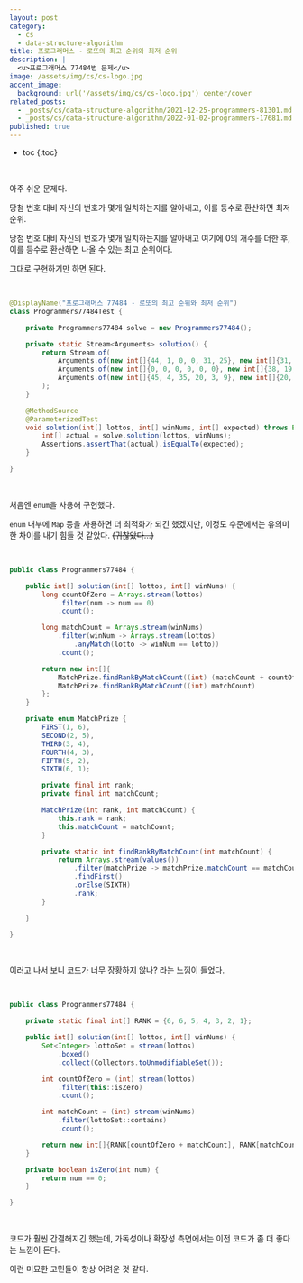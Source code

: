 ```yaml
---
layout: post
category:
  - cs
  - data-structure-algorithm
title: 프로그래머스 - 로또의 최고 순위와 최저 순위
description: |
  <u>프로그래머스 77484번 문제</u>  
image: /assets/img/cs/cs-logo.jpg
accent_image:
  background: url('/assets/img/cs/cs-logo.jpg') center/cover
related_posts:
  - _posts/cs/data-structure-algorithm/2021-12-25-programmers-81301.md
  - _posts/cs/data-structure-algorithm/2022-01-02-programmers-17681.md
published: true
---
```


* toc
{:toc}

<br />

아주 쉬운 문제다.

당첨 번호 대비 자신의 번호가 몇개 일치하는지를 알아내고, 이를 등수로 환산하면 최저 순위.

당첨 번호 대비 자신의 번호가 몇개 일치하는지를 알아내고 여기에 0의 개수를 더한 후, 이를 등수로 환산하면 나올 수 있는 최고 순위이다.

그대로 구현하기만 하면 된다.

<br />

```java
@DisplayName("프로그래머스 77484 - 로또의 최고 순위와 최저 순위")
class Programmers77484Test {

    private Programmers77484 solve = new Programmers77484();

    private static Stream<Arguments> solution() {
        return Stream.of(
            Arguments.of(new int[]{44, 1, 0, 0, 31, 25}, new int[]{31, 10, 45, 1, 6, 19}, new int[]{3, 5}),
            Arguments.of(new int[]{0, 0, 0, 0, 0, 0}, new int[]{38, 19, 20, 40, 15, 25}, new int[]{1, 6}),
            Arguments.of(new int[]{45, 4, 35, 20, 3, 9}, new int[]{20, 9, 3, 45, 4, 35}, new int[]{1, 1})
        );
    }

    @MethodSource
    @ParameterizedTest
    void solution(int[] lottos, int[] winNums, int[] expected) throws Exception {
        int[] actual = solve.solution(lottos, winNums);
        Assertions.assertThat(actual).isEqualTo(expected);
    }

}
```

<br />

처음엔 `enum`을 사용해 구현했다.

`enum` 내부에 `Map` 등을 사용하면 더 최적화가 되긴 했겠지만, 이정도 수준에서는 유의미한 차이를 내기 힘들 것 같았다. ~~(귀찮았다...)~~ 

<br />

```java
public class Programmers77484 {

    public int[] solution(int[] lottos, int[] winNums) {
        long countOfZero = Arrays.stream(lottos)
            .filter(num -> num == 0)
            .count();

        long matchCount = Arrays.stream(winNums)
            .filter(winNum -> Arrays.stream(lottos)
                .anyMatch(lotto -> winNum == lotto))
            .count();

        return new int[]{
            MatchPrize.findRankByMatchCount((int) (matchCount + countOfZero)),
            MatchPrize.findRankByMatchCount((int) matchCount)
        };
    }

    private enum MatchPrize {
        FIRST(1, 6),
        SECOND(2, 5),
        THIRD(3, 4),
        FOURTH(4, 3),
        FIFTH(5, 2),
        SIXTH(6, 1);

        private final int rank;
        private final int matchCount;

        MatchPrize(int rank, int matchCount) {
            this.rank = rank;
            this.matchCount = matchCount;
        }

        private static int findRankByMatchCount(int matchCount) {
            return Arrays.stream(values())
                .filter(matchPrize -> matchPrize.matchCount == matchCount)
                .findFirst()
                .orElse(SIXTH)
                .rank;
        }

    }

}
```

<br />

이러고 나서 보니 코드가 너무 장황하지 않나? 라는 느낌이 들었다.

<br />

```java
public class Programmers77484 {

    private static final int[] RANK = {6, 6, 5, 4, 3, 2, 1};

    public int[] solution(int[] lottos, int[] winNums) {
        Set<Integer> lottoSet = stream(lottos)
            .boxed()
            .collect(Collectors.toUnmodifiableSet());

        int countOfZero = (int) stream(lottos)
            .filter(this::isZero)
            .count();

        int matchCount = (int) stream(winNums)
            .filter(lottoSet::contains)
            .count();

        return new int[]{RANK[countOfZero + matchCount], RANK[matchCount]};
    }

    private boolean isZero(int num) {
        return num == 0;
    }

}
```

<br />

코드가 훨씬 간결해지긴 했는데, 가독성이나 확장성 측면에서는 이전 코드가 좀 더 좋다는 느낌이 든다.

이런 미묘한 고민들이 항상 어려운 것 같다.

<br />
